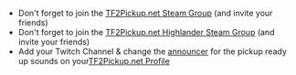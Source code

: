 - Don't forget to join the [TF2Pickup.net Steam Group](http://steamcommunity.com/groups/TF2PickupNET) (and invite your friends)
- Don't forget to join the [TF2Pickup.net Highlander Steam Group](http://steamcommunity.com/groups/TF2PickupNETHL) (and invite your friends)
- Add your Twitch Channel & change the [announcer](/announcers) for the pickup ready up sounds on your[TF2Pickup.net Profile](/profile)
